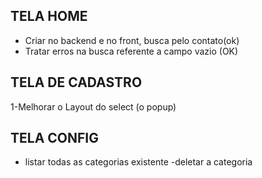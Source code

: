 ## TELA HOME

- Criar no backend e no front, busca pelo contato(ok)
- Tratar erros na busca referente a campo vazio (OK)
## TELA DE CADASTRO

1-Melhorar o Layout do select (o popup)

## TELA CONFIG

- listar todas as categorias existente
-deletar a categoria